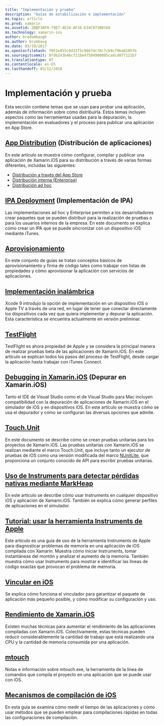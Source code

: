 ```yaml
---
title: "Implementación y prueba"
description: "Guías de estabilización e implementación"
ms.topic: article
ms.prod: xamarin
ms.assetid: 2DBF3BF9-79E7-4E24-AF26-E34C972B0169
ms.technology: xamarin-ios
author: bradumbaugh
ms.author: brumbaug
ms.date: 03/19/2017
ms.openlocfilehash: f051e855c9d32f5c9667dc70c7cb9cf9ba8105fb
ms.sourcegitcommit: 0fdb243b46cf21be47584900805cadcd077121bf
ms.translationtype: HT
ms.contentlocale: es-ES
ms.lasthandoff: 03/12/2018
---
```

# <a name="deployment-and-testing"></a>Implementación y prueba

Esta sección contiene temas que se usan para probar una aplicación, además de información sobre cómo distribuirla. Estos temas incluyen aspectos como las herramientas usadas para la depuración, la implementación en evaluadores y el proceso para publicar una aplicación en App Store.


##  <a name="app-distributioniosdeploy-testapp-distributionindexmd"></a>[App Distribution](~/ios/deploy-test/app-distribution/index.md) (Distribución de aplicaciones)

En este artículo se muestra cómo configurar, compilar y publicar una aplicación de Xamarin.iOS para su distribución a través de varias formas diferentes, incluidas las siguientes:

- [Distribución a través del App Store](~/ios/deploy-test/app-distribution/app-store-distribution/index.md)
- [Distribución interna (Enterprise)](~/ios/deploy-test/app-distribution/in-house-distribution.md)
- [Distribución ad hoc](~/ios/deploy-test/app-distribution/ad-hoc-distribution.md)

##  <a name="ipa-deploymentiosdeploy-testapp-distributionipa-supportmd"></a>[IPA Deployment](~/ios/deploy-test/app-distribution/ipa-support.md) (Implementación de IPA)

Las implementaciones ad hoc y Enterprise permiten a los desarrolladores crear paquetes que se pueden distribuir para la realización de pruebas o para los usuarios internos de la empresa. En este documento se explica cómo crear un IPA que se puede sincronizar con un dispositivo iOS mediante iTunes.

## <a name="provisioningprovisioningindexmd"></a>[Aprovisionamiento](provisioning/index.md)

En este conjunto de guías se tratan conceptos básicos de aprovisionamiento y firma de código tales como trabajar con listas de propiedades y cómo aprovisionar la aplicación con servicios de aplicaciones. 

## <a name="wireless-deploymentwireless-deploymentmd"></a>[Implementación inalámbrica](wireless-deployment.md)

 Xcode 9 introdujo la opción de implementación en un dispositivo iOS o Apple TV a través de una red, en lugar de tener que conectar directamente los dispositivos cada vez que quiera implementar y depurar la aplicación. Esta característica se encuentra actualmente en versión preliminar.

##  <a name="testflightiosdeploy-testtestflightmd"></a>[TestFlight](~/ios/deploy-test/testflight.md)

TestFlight es ahora propiedad de Apple y se considera la principal manera de realizar pruebas beta de las aplicaciones de Xamarin.iOS. En este artículo se explican todos los pasos del proceso de TestFlight, desde cargar la aplicación hasta trabajar con iTunes Connect.

##  <a name="debugging-in-xamariniosiosdeploy-testdebugging-in-xamarin-iosmd"></a>[Debugging in Xamarin.iOS](~/ios/deploy-test/debugging-in-xamarin-ios.md) (Depurar en Xamarin.iOS)

Tanto el IDE de Visual Studio como el de Visual Studio para Mac incluyen compatibilidad con la depuración de aplicaciones de Xamarin.iOS en el simulador de iOS y en dispositivos iOS. En este artículo se muestra cómo se usa el depurador y cómo se configuran las diversas opciones que admite.


##  <a name="touchunitiosdeploy-testtouchunitmd"></a>[Touch.Unit](~/ios/deploy-test/touch.unit.md)

En este documento se describe cómo se crean pruebas unitarias para los proyectos de Xamarin.iOS.
Las pruebas unitarias con Xamarin.iOS se realizan mediante el marco Touch.Unit, que incluye tanto un ejecutor de pruebas de iOS como una versión modificada del marco [NUnitLite](http://www.nunitlite.com/), que proporciona un conjunto conocido de API para escribir pruebas unitarias.



##  <a name="using-instruments-to-detect-native-leaks-using-markheapiosdeploy-testusing-instruments-to-detect-native-leaks-using-markheapmd"></a>[Uso de Instruments para detectar pérdidas nativas mediante MarkHeap](~/ios/deploy-test/using-instruments-to-detect-native-leaks-using-markheap.md)

En este artículo se describe cómo usar Instruments en cualquier dispositivo iOS y aplicación de Xamarin.iOS. También se explica cómo generar perfiles de aplicaciones en el simulador.



##  <a name="walkthrough---using-apples-instrument-tooliosdeploy-testwalkthrough-apples-instrumentmd"></a>[Tutorial: usar la herramienta Instruments de Apple](~/ios/deploy-test/walkthrough-apples-instrument.md)

Este artículo es una guía de uso de la herramienta Instruments de Apple para diagnosticar problemas de memoria en una aplicación de iOS compilada con Xamarin. Muestra cómo iniciar Instruments, tomar instantáneas del montón y analizar el aumento de la memoria. También muestra cómo usar Instruments para mostrar e identificar las líneas de código exactas que provocan el problema de memoria.

##  <a name="linking-on-ioslinkermd"></a>[Vincular en iOS](linker.md)

Se explica cómo funciona el vinculador para garantizar el paquete de aplicación más pequeño posible, y cómo modificar su configuración y uso.

##  <a name="xamarinios-performanceperformancemd"></a>[Rendimiento de Xamarin.iOS](performance.md)

Existen muchas técnicas para aumentar el rendimiento de las aplicaciones compiladas con Xamarin.iOS. Colectivamente, estas técnicas pueden reducir considerablemente la cantidad de trabajo que está realizando una CPU y la cantidad de memoria consumida por una aplicación.

##  <a name="mtouchmtouchmd"></a>[mtouch](mtouch.md)

Notas e información sobre mtouch.exe, la herramienta de la línea de comandos que compila el proyecto en una aplicación que se puede usar con iOS.

## <a name="ios-build-mechanicsios-build-mechanicsmd"></a>[Mecanismos de compilación de iOS](ios-build-mechanics.md)

En esta guía se examina cómo medir el tiempo de las aplicaciones y cómo usar métodos que se pueden emplear para compilaciones rápidas en todas las configuraciones de compilación.